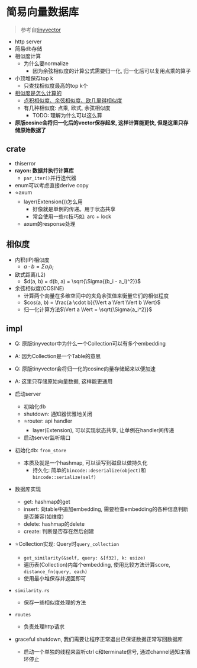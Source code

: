# 简易向量数据库

> 参考自[tinyvector](https://github.com/m1guelpf/tinyvector)

- http server
- 简易db存储
- 相似度计算
    * 为什么要normalize
        + 因为余弦相似度的计算公式需要归一化, 归一化后可以复用点乘的算子
- 小顶堆保存top k
    * 只查找相似度最高的top k个
- [相似度是怎么计算的](https://cloud.tencent.com/document/product/1709/95430)
    * [点积相似度、余弦相似度、欧几里得相似度](https://zhuanlan.zhihu.com/p/159244903)
    * 有几种相似度: 点乘, 欧式, 余弦相似度
        + TODO: 理解为什么可以这么算
- **原版cosine会将归一化后的vector保存起来, 这样计算能更快, 但是这里只存储原始数据了**


## crate

- thiserror
- **rayon: 数据并执行计算库**
    * `par_iter()`并行迭代器
- enum可以考虑直接derive copy
- ⭐axum
    * layer(Extension())怎么用
        + 好像就是单例的传递。用于状态共享
        + 常会使用一些rc技巧如: arc + lock
    * axum的response处理


## 相似度

- 内积(IP)相似度
    * $a \cdot b = \Sigma {a_i b_i}$
- 欧式距离(L2)
    * $d(a, b) = d(b, a) = \sqrt{\Sigma{(b_i - a_i)^2}}$
- 余弦相似度(COSINE)
    * 计算两个向量在多维空间中的夹角余弦值来衡量它们的相似程度
    * $cos(a, b) = \frac{a \cdot b}{\Vert a \Vert \Vert b \Vert}$
    * 归一化计算方法$\Vert a \Vert = \sqrt{\Sigma{a_i^2}}$


## impl

- Q: 原版tinyvector中为什么一个Collection可以有多个embedding
- A: 因为Collection是一个Table的意思
- Q: 原版tinyvector会将归一化的cosine向量存储起来以便加速
- A: 这里只存储原始向量数据, 这样能更通用

- 启动server
    - 初始化db
    - shutdown: 通知器优雅地关闭
    - ⭐router: api handler
        * layer(Extension), 可以实现状态共享, 让单例在handler间传递
    - 启动server监听端口
- 初始化db: `from_store`
    * 本质及就是一个hashmap, 可以读写到磁盘以做持久化
        + 持久化: 简单的`bincode::deserialize(object)`和`bincode::serialize(self)`
- 数据库实现
    * get: hashmap的get
    * insert: 向table中追加embedding, 需要检查embedding的各种信息判断是否兼容(如维度)
    * delete: hashmap的delete
    * create: 判断是否存在然后创建
- ⭐Collection实现: Query时`query_collection`
    * `get_similarity(&self, query: &[f32], k: usize)`
    * 遍历表(Collection)内每个embedding, 使用比较方法计算score, `distance_fn(query, each)`
    * 使用最小堆保存并返回即可
- `similarity.rs`
    * 保存一些相似度处理的方法
- `routes`
    * 负责处理http请求
- graceful shutdown, 我们需要让程序正常退出已保证数据正常写回数据库
    * 启动一个单独的线程来监听ctrl c和terminate信号, 通过channel通知主循环停止

